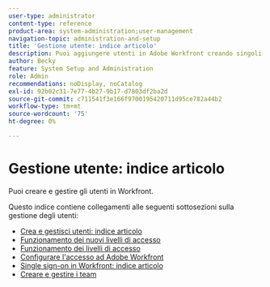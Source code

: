 ```yaml
---
user-type: administrator
content-type: reference
product-area: system-administration;user-management
navigation-topic: administration-and-setup
title: 'Gestione utente: indice articolo'
description: Puoi aggiungere utenti in Adobe Workfront creando singoli utenti da zero o copiando quelli esistenti.
author: Becky
feature: System Setup and Administration
role: Admin
recommendations: noDisplay, noCatalog
exl-id: 92b02c31-7e77-4b27-9b17-d7803df2ba2d
source-git-commit: c711541f3e166f9700195420711d95ce782a44b2
workflow-type: tm+mt
source-wordcount: '75'
ht-degree: 0%

---
```


# Gestione utente: indice articolo

<!-- Audited: 5/2025 -->

Puoi creare e gestire gli utenti in Workfront.

Questo indice contiene collegamenti alle seguenti sottosezioni sulla gestione degli utenti:

* [Crea e gestisci utenti: indice articolo](../../administration-and-setup/add-users/create-and-manage-users/create-and-manage-users.md)
* [Funzionamento dei nuovi livelli di accesso](/help/quicksilver/administration-and-setup/add-users/how-access-levels-work/access-levels-toc.md)
* [Funzionamento dei livelli di accesso](../../administration-and-setup/add-users/access-levels-and-object-permissions/access-levels.md)
* [Configurare l&#39;accesso ad Adobe Workfront](../../administration-and-setup/add-users/configure-and-grant-access/configure-access.md)
* [Single sign-on in Workfront: indice articolo](../../administration-and-setup/add-users/single-sign-on/single-sign-on.md)
* [Creare e gestire i team](../../administration-and-setup/add-users/create-and-manage-teams/create-and-manage-teams.md)
